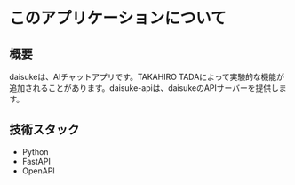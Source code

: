 # このアプリケーションについて

## 概要
daisukeは、AIチャットアプリです。TAKAHIRO TADAによって実験的な機能が追加されることがあります。daisuke-apiは、daisukeのAPIサーバーを提供します。

## 技術スタック
- Python
- FastAPI
- OpenAPI
